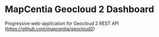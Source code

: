 # MapCentia Geocloud 2 Dashboard

Progressive web-application for Geocloud 2 REST API (https://github.com/mapcentia/geocloud2)